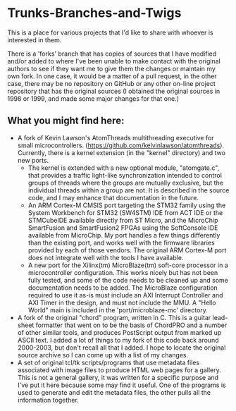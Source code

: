 # Trunks-Branches-and-Twigs
This is a place for various projects that I'd like to share with whoever is interested in them.

There is a 'forks' branch that has copies of sources that I have modified and/or added to where I've been unable to make contact with the original authors to see if they want me to give them the changes or maintain my own fork.  In one case, it would be a matter of a pull request, in the other case, there may be no repository on GitHub or any other on-line project repository that has the original sources (I obtained the original sources in 1998 or 1999, and made some major changes for that one.)

## What you might find here:
* A fork of Kevin Lawson's AtomThreads multithreading executive for small microcontrollers.  (https://github.com/kelvinlawson/atomthreads).  Currently, there is a kernel extension (in the "kernel" directory) and two new ports.
  * The kernel is extended with a new optional module, "atomgate.c", that provides a traffic light-like synchronization intended to control groups of threads where the groups are mutually exclusive, but the individual threads within a group are not. It is described in the source code, and I may enhance that documentation in the future.
  * An ARM Cortex-M CMSIS port targeting the STM32 family using the System Workbench for STM32 (SW4STM) IDE from ACT IDE or the STMCubeIDE available directly from ST Micro, and the MicroChip SmartFusion and SmartFusion2 FPGAs using the SoftConsole IDE available from MicroChip. My port handles a few things differently than the existing port, and works well with the firmware libraries provided by each of those vendors.  The original ARM Cortex-M port does not integrate well with the tools I have available.
  * A new port for the Xilinx(tm) MicroBlaze(tm) soft-core processor in a microcontroller configuration. This works nicely but has not been fully tested, and some of the code needs to be cleaned up and some documentation needs to be added.  The MicroBlaze configuration required to use it as-is must include an AXI Interrupt Controller and AXI Timer in the design, and must not include the MMU. A "Hello World" main is included in the 'port/microblaze-mc' directory.
* A fork of the original "chord" program, written in C.  This is a guitar lead-sheet formatter that went on to be the basis of ChordPRO and a number of other similar tools, and produces PostScript output from marked up ASCII text.  I added a lot of things to my fork of this code back around 2000-2003, but don't recall all that I added.  I hope to locate the original source archive so I can come up with a list of my changes.
* A set of original tcl/tk scripts/programs that use metadata files associated with image files to produce HTML web pages for a gallery.  This is not a general gallery, it was written for a specific purpose and I've put it here because some may find it useful. One of the programs is used to generate and edit the metadata files, the other pulls all the information together.
